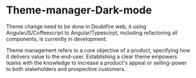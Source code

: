 # Theme-manager-Dark-mode
Theme change need to be done in Doubtfire web, it using AngularJS/Coffeescript to Angular/Typescirpt, including refactoring all components, is currently in development.


Theme management refers to a core objective of a product, specifying how it delivers value to the end-user. Establishing a clear theme empowers teams with the knowledge to increase a product's appeal or selling-power to both stakeholders and prospective customers.
